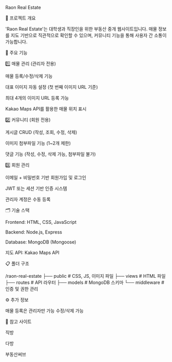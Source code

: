 Raon Real Estate

📌 프로젝트 개요

'Raon Real Estate'는 대학생과 직장인을 위한 부동산 중개 웹사이트입니다. 매물 정보를 지도 기반으로 직관적으로 확인할 수 있으며, 커뮤니티 기능을 통해 사용자 간 소통이 가능합니다.

🎯 주요 기능

1️⃣ 매물 관리 (관리자 전용)

매물 등록/수정/삭제 기능

대표 이미지 자동 설정 (첫 번째 이미지 URL 기준)

최대 4개의 이미지 URL 등록 가능

Kakao Maps API를 활용한 매물 위치 표시

2️⃣ 커뮤니티 (회원 전용)

게시글 CRUD (작성, 조회, 수정, 삭제)

이미지 첨부파일 기능 (1~2개 제한)

댓글 기능 (작성, 수정, 삭제 가능, 첨부파일 불가)

3️⃣ 회원 관리

이메일 + 비밀번호 기반 회원가입 및 로그인

JWT 또는 세션 기반 인증 시스템

관리자 계정은 수동 등록

🗂️ 기술 스택

Frontend: HTML, CSS, JavaScript

Backend: Node.js, Express

Database: MongoDB (Mongoose)

지도 API: Kakao Maps API

📋 폴더 구조

/raon-real-estate
├── public          # CSS, JS, 이미지 파일
├── views           # HTML 파일
├── routes          # API 라우터
├── models          # MongoDB 스키마
└── middleware      # 인증 및 권한 관리

⚙️ 추가 정보

매물 등록은 관리자만 가능
수정/삭제 가능

📍 참고 사이트

직방

다방

부동산써브
